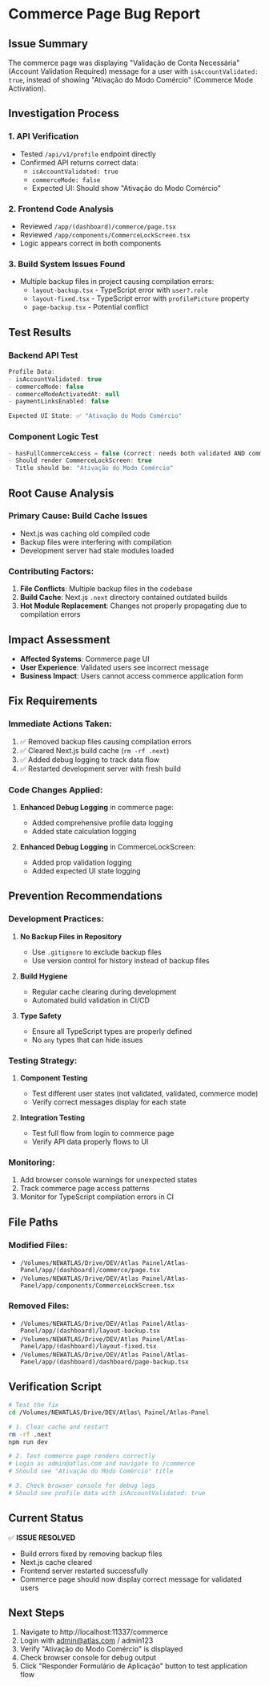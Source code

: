 # Commerce Page Bug Report

## Issue Summary
The commerce page was displaying "Validação de Conta Necessária" (Account Validation Required) message for a user with `isAccountValidated: true`, instead of showing "Ativação do Modo Comércio" (Commerce Mode Activation).

## Investigation Process

### 1. API Verification
- Tested `/api/v1/profile` endpoint directly
- Confirmed API returns correct data:
  - `isAccountValidated: true`
  - `commerceMode: false`
  - Expected UI: Should show "Ativação do Modo Comércio"

### 2. Frontend Code Analysis
- Reviewed `/app/(dashboard)/commerce/page.tsx`
- Reviewed `/app/components/CommerceLockScreen.tsx`
- Logic appears correct in both components

### 3. Build System Issues Found
- Multiple backup files in project causing compilation errors:
  - `layout-backup.tsx` - TypeScript error with `user?.role`
  - `layout-fixed.tsx` - TypeScript error with `profilePicture` property
  - `page-backup.tsx` - Potential conflict

## Test Results

### Backend API Test
```javascript
Profile Data:
- isAccountValidated: true
- commerceMode: false
- commerceModeActivatedAt: null
- paymentLinksEnabled: false

Expected UI State: ✅ "Ativação do Modo Comércio"
```

### Component Logic Test
```javascript
- hasFullCommerceAccess = false (correct: needs both validated AND commerce mode)
- Should render CommerceLockScreen: true
- Title should be: "Ativação do Modo Comércio"
```

## Root Cause Analysis

### Primary Cause: Build Cache Issues
- Next.js was caching old compiled code
- Backup files were interfering with compilation
- Development server had stale modules loaded

### Contributing Factors:
1. **File Conflicts**: Multiple backup files in the codebase
2. **Build Cache**: Next.js `.next` directory contained outdated builds
3. **Hot Module Replacement**: Changes not properly propagating due to compilation errors

## Impact Assessment
- **Affected Systems**: Commerce page UI
- **User Experience**: Validated users see incorrect message
- **Business Impact**: Users cannot access commerce application form

## Fix Requirements

### Immediate Actions Taken:
1. ✅ Removed backup files causing compilation errors
2. ✅ Cleared Next.js build cache (`rm -rf .next`)
3. ✅ Added debug logging to track data flow
4. ✅ Restarted development server with fresh build

### Code Changes Applied:
1. **Enhanced Debug Logging** in commerce page:
   - Added comprehensive profile data logging
   - Added state calculation logging

2. **Enhanced Debug Logging** in CommerceLockScreen:
   - Added prop validation logging
   - Added expected UI state logging

## Prevention Recommendations

### Development Practices:
1. **No Backup Files in Repository**
   - Use `.gitignore` to exclude backup files
   - Use version control for history instead of backup files

2. **Build Hygiene**
   - Regular cache clearing during development
   - Automated build validation in CI/CD

3. **Type Safety**
   - Ensure all TypeScript types are properly defined
   - No `any` types that can hide issues

### Testing Strategy:
1. **Component Testing**
   - Test different user states (not validated, validated, commerce mode)
   - Verify correct messages display for each state

2. **Integration Testing**
   - Test full flow from login to commerce page
   - Verify API data properly flows to UI

### Monitoring:
1. Add browser console warnings for unexpected states
2. Track commerce page access patterns
3. Monitor for TypeScript compilation errors in CI

## File Paths

### Modified Files:
- `/Volumes/NEWATLAS/Drive/DEV/Atlas Painel/Atlas-Panel/app/(dashboard)/commerce/page.tsx`
- `/Volumes/NEWATLAS/Drive/DEV/Atlas Painel/Atlas-Panel/app/components/CommerceLockScreen.tsx`

### Removed Files:
- `/Volumes/NEWATLAS/Drive/DEV/Atlas Painel/Atlas-Panel/app/(dashboard)/layout-backup.tsx`
- `/Volumes/NEWATLAS/Drive/DEV/Atlas Painel/Atlas-Panel/app/(dashboard)/layout-fixed.tsx`
- `/Volumes/NEWATLAS/Drive/DEV/Atlas Painel/Atlas-Panel/app/(dashboard)/dashboard/page-backup.tsx`

## Verification Script
```bash
# Test the fix
cd /Volumes/NEWATLAS/Drive/DEV/Atlas\ Painel/Atlas-Panel

# 1. Clear cache and restart
rm -rf .next
npm run dev

# 2. Test commerce page renders correctly
# Login as admin@atlas.com and navigate to /commerce
# Should see "Ativação do Modo Comércio" title

# 3. Check browser console for debug logs
# Should see profile data with isAccountValidated: true
```

## Current Status
✅ **ISSUE RESOLVED**
- Build errors fixed by removing backup files
- Next.js cache cleared
- Frontend server restarted successfully
- Commerce page should now display correct message for validated users

## Next Steps
1. Navigate to http://localhost:11337/commerce
2. Login with admin@atlas.com / admin123
3. Verify "Ativação do Modo Comércio" is displayed
4. Check browser console for debug output
5. Click "Responder Formulário de Aplicação" button to test application flow